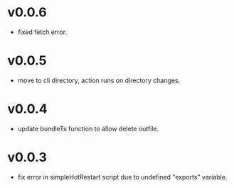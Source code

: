 # v0.0.6

- fixed fetch error.

# v0.0.5

- move to cli directory, action runs on directory changes.

# v0.0.4

- update bundleTs function to allow delete outfile.

# v0.0.3

- fix error in simpleHotRestart script due to undefined "exports" variable.

